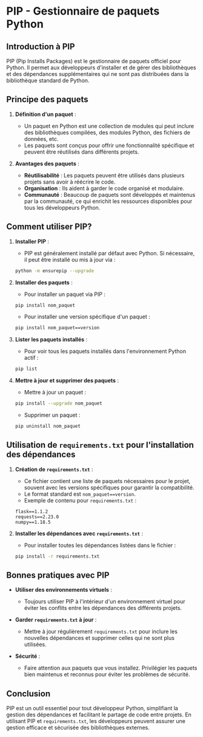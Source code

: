 # PIP - Gestionnaire de paquets Python

## Introduction à PIP

PIP (Pip Installs Packages) est le gestionnaire de paquets officiel pour Python. Il permet aux développeurs d'installer et de gérer des bibliothèques et des dépendances supplémentaires qui ne sont pas distribuées dans la bibliothèque standard de Python.

## Principe des paquets

1. **Définition d'un paquet** :
    - Un paquet en Python est une collection de modules qui peut inclure des bibliothèques compilées, des modules Python, des fichiers de données, etc.
    - Les paquets sont conçus pour offrir une fonctionnalité spécifique et peuvent être réutilisés dans différents projets.

2. **Avantages des paquets** :
    - **Réutilisabilité** : Les paquets peuvent être utilisés dans plusieurs projets sans avoir à réécrire le code.
    - **Organisation** : Ils aident à garder le code organisé et modulaire.
    - **Communauté** : Beaucoup de paquets sont développés et maintenus par la communauté, ce qui enrichit les ressources disponibles pour tous les développeurs Python.

## Comment utiliser PIP?

1. **Installer PIP** :
    - PIP est généralement installé par défaut avec Python. Si nécessaire, il peut être installé ou mis à jour via :
     ```bash
     python -m ensurepip --upgrade
     ```

2. **Installer des paquets** :
    - Pour installer un paquet via PIP :
     ```bash
     pip install nom_paquet
     ```
    - Pour installer une version spécifique d'un paquet :
     ```bash
     pip install nom_paquet==version
     ```

3. **Lister les paquets installés** :
    - Pour voir tous les paquets installés dans l'environnement Python actif :
     ```bash
     pip list
     ```

4. **Mettre à jour et supprimer des paquets** :
    - Mettre à jour un paquet :
     ```bash
     pip install --upgrade nom_paquet
     ```
    - Supprimer un paquet :
     ```bash
     pip uninstall nom_paquet
     ```

## Utilisation de `requirements.txt` pour l'installation des dépendances

1. **Création de `requirements.txt`** :
    - Ce fichier contient une liste de paquets nécessaires pour le projet, souvent avec les versions spécifiques pour garantir la compatibilité.
    - Le format standard est `nom_paquet==version`.
    - Exemple de contenu pour `requirements.txt` :
     ```
     flask==1.1.2
     requests==2.23.0
     numpy==1.18.5
     ```

2. **Installer les dépendances avec `requirements.txt`** :
    - Pour installer toutes les dépendances listées dans le fichier :
     ```bash
     pip install -r requirements.txt
     ```

## Bonnes pratiques avec PIP

- **Utiliser des environnements virtuels** :
    - Toujours utiliser PIP à l'intérieur d'un environnement virtuel pour éviter les conflits entre les dépendances des différents projets.
  
- **Garder `requirements.txt` à jour** :
    - Mettre à jour régulièrement `requirements.txt` pour inclure les nouvelles dépendances et supprimer celles qui ne sont plus utilisées.

- **Sécurité** :
    - Faire attention aux paquets que vous installez. Privilégier les paquets bien maintenus et reconnus pour éviter les problèmes de sécurité.

## Conclusion

PIP est un outil essentiel pour tout développeur Python, simplifiant la gestion des dépendances et facilitant le partage de code entre projets. En utilisant PIP et `requirements.txt`, les développeurs peuvent assurer une gestion efficace et sécurisée des bibliothèques externes.